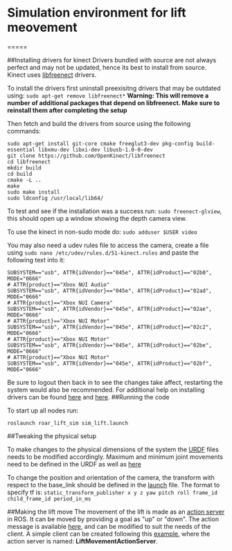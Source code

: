 # Simulation environment for lift meovement
=====

##Installing drivers for kinect
Drivers bundled with source are not always perfect and may not be updated, hence its best to install from source. Kinect uses [libfreenect](https://github.com/OpenKinect/libfreenect) drivers.

To install the drivers first uninstall preexisitng drivers that may be outdated using:
```sudo apt-get remove libfreenect*``` 
**Warning: This will remove a number of additional packages that depend on libfreenect. Make sure to reinstall them after completing the setup**

Then fetch and build the drivers from source using the following commands:
```
sudo apt-get install git-core cmake freeglut3-dev pkg-config build-essential libxmu-dev libxi-dev libusb-1.0-0-dev
git clone https://github.com/OpenKinect/libfreenect
cd libfreenect
mkdir build
cd build
cmake -L ..
make
sudo make install
sudo ldconfig /usr/local/lib64/
```
To test and see if the installation was a success run: ```sudo freenect-glview```, this should open up a window showing the depth camera view.

To use the kinect in non-sudo mode do: ```sudo adduser $USER video```

You may also need a udev rules file to access the camera, create a file using ```sudo nano /etc/udev/rules.d/51-kinect.rules```
and paste the following text into it:

```# ATTR{product}=="Xbox NUI Motor"
SUBSYSTEM=="usb", ATTR{idVendor}=="045e", ATTR{idProduct}=="02b0", MODE="0666"
# ATTR{product}=="Xbox NUI Audio"
SUBSYSTEM=="usb", ATTR{idVendor}=="045e", ATTR{idProduct}=="02ad", MODE="0666"
# ATTR{product}=="Xbox NUI Camera"
SUBSYSTEM=="usb", ATTR{idVendor}=="045e", ATTR{idProduct}=="02ae", MODE="0666"
# ATTR{product}=="Xbox NUI Motor"
SUBSYSTEM=="usb", ATTR{idVendor}=="045e", ATTR{idProduct}=="02c2", MODE="0666"
# ATTR{product}=="Xbox NUI Motor"
SUBSYSTEM=="usb", ATTR{idVendor}=="045e", ATTR{idProduct}=="02be", MODE="0666"
# ATTR{product}=="Xbox NUI Motor"
SUBSYSTEM=="usb", ATTR{idVendor}=="045e", ATTR{idProduct}=="02bf", MODE="0666"
```

Be sure to logout then back in to see the changes take affect, restarting the system would also be recommended.
For additional help on installing drivers can be found [here](https://github.com/OpenKinect/libfreenect) and [here](http://openkinect.org/wiki/Getting_Started#Ubuntu_Manual_Install).
##Running the code

To start up all nodes run:

```roslaunch roar_lift_sim sim_lift.launch```

##Tweaking the physical setup

To make changes to the physical dimensions of the system the [URDF](https://github.com/ashfaqfarooqui/ROAR/blob/master/Task2/roar_lift_sim/urdf/lift.urdf) files needs to be modified accordingly. Maximum and minimum joint movements need to be defined in the URDF as well as [here](https://github.com/ashfaqfarooqui/ROAR/blob/master/Task2/simulate_lift/src/simulate_lift/simulate_lift.py)

To change the position and orientation of the camera, the transform with respect to the base_link should be defined  in the [launch](https://github.com/ashfaqfarooqui/ROAR/blob/master/Task2/roar_lift_sim/launch/sim_lift.launch#L10) file.
The format to specify tf is: ```static_transform_publisher x y z yaw pitch roll frame_id child_frame_id period_in_ms```

##Making the lift move
The movement of the lift is made as an [action server](http://wiki.ros.org/actionlib) in ROS. It can be moved by providing a goal as "up" or "down". The action message is available [here](https://github.com/ashfaqfarooqui/ROAR/blob/master/Task2/lift_msgs/action/LiftMovement.action), and can be modified to suit the needs of the client. A simple client can be created following this [example](http://wiki.ros.org/actionlib_tutorials/Tutorials/Writing%20a%20Simple%20Action%20Client%20%28Python%29), where the action server is named: **LiftMovementActionServer**.
